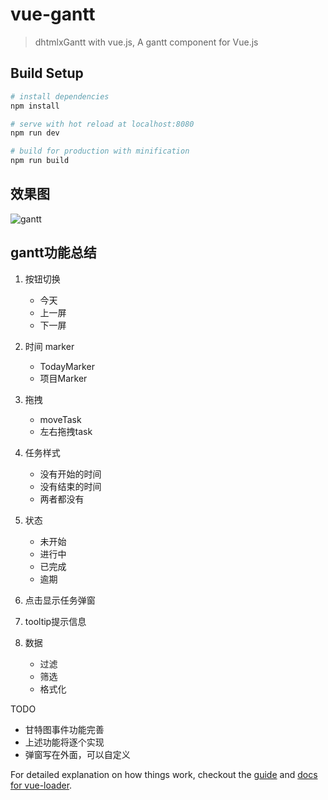 # vue-gantt

> dhtmlxGantt with vue.js, A gantt component for Vue.js

## Build Setup

``` bash
# install dependencies
npm install

# serve with hot reload at localhost:8080
npm run dev

# build for production with minification
npm run build

```

## 效果图
![gantt](https://github.com/wuyaoxing/vue-gantt/blob/master/src/assets/gantt.png)

## gantt功能总结

1. 按钮切换
    - 今天
    - 上一屏
    - 下一屏
    
2. 时间 marker
    - TodayMarker
    - 项目Marker
    
3. 拖拽
    - moveTask
    - 左右拖拽task
    
4. 任务样式
    - 没有开始的时间
    - 没有结束的时间
    - 两者都没有

5. 状态
    - 未开始
    - 进行中
    - 已完成
    - 逾期

6. 点击显示任务弹窗

7. tooltip提示信息

8. 数据
    - 过滤
    - 筛选
    - 格式化

TODO

- 甘特图事件功能完善
- 上述功能将逐个实现
- 弹窗写在外面，可以自定义


For detailed explanation on how things work, checkout the [guide](http://vuejs-templates.github.io/webpack/) and [docs for vue-loader](http://vuejs.github.io/vue-loader).
